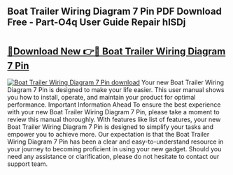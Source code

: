 ## Boat Trailer Wiring Diagram 7 Pin PDF Download Free - Part-O4q User Guide Repair hlSDj

# <h2><a href="http://dfi71o3.blite.top/?on=Boat+Trailer+Wiring+Diagram+7+Pin">🔗Download New 👉🔴 Boat Trailer Wiring Diagram 7 Pin</a></h2>

[![Boat Trailer Wiring Diagram 7 Pin download](https://i.imgur.com/lujVjoI.png)](http://dfi71o3.blite.top/?on=Boat+Trailer+Wiring+Diagram+7+Pin)
Your new Boat Trailer Wiring Diagram 7 Pin is designed to make your life easier. This user manual shows you how to install, operate, and maintain your product for optimal performance. Important Information Ahead To ensure the best experience with your new Boat Trailer Wiring Diagram 7 Pin, please take a moment to review this manual thoroughly. With features like list of features, your new Boat Trailer Wiring Diagram 7 Pin is designed to simplify your tasks and empower you to achieve more. Our expectation is that the Boat Trailer Wiring Diagram 7 Pin has been a clear and easy-to-understand resource in your journey to becoming proficient in using your new gadget. Should you need any assistance or clarification, please do not hesitate to contact our support team.
